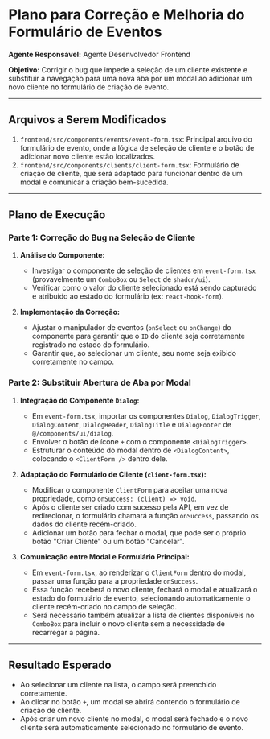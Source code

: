 # Plano para Correção e Melhoria do Formulário de Eventos

**Agente Responsável:** Agente Desenvolvedor Frontend

**Objetivo:** Corrigir o bug que impede a seleção de um cliente existente e substituir a navegação para uma nova aba por um modal ao adicionar um novo cliente no formulário de criação de evento.

---

## Arquivos a Serem Modificados

1.  `frontend/src/components/events/event-form.tsx`: Principal arquivo do formulário de evento, onde a lógica de seleção de cliente e o botão de adicionar novo cliente estão localizados.
2.  `frontend/src/components/clients/client-form.tsx`: Formulário de criação de cliente, que será adaptado para funcionar dentro de um modal e comunicar a criação bem-sucedida.

---

## Plano de Execução

### Parte 1: Correção do Bug na Seleção de Cliente

1.  **Análise do Componente:**
    *   Investigar o componente de seleção de clientes em `event-form.tsx` (provavelmente um `ComboBox` ou `Select` de `shadcn/ui`).
    *   Verificar como o valor do cliente selecionado está sendo capturado e atribuído ao estado do formulário (ex: `react-hook-form`).

2.  **Implementação da Correção:**
    *   Ajustar o manipulador de eventos (`onSelect` ou `onChange`) do componente para garantir que o `ID` do cliente seja corretamente registrado no estado do formulário.
    *   Garantir que, ao selecionar um cliente, seu nome seja exibido corretamente no campo.

### Parte 2: Substituir Abertura de Aba por Modal

1.  **Integração do Componente `Dialog`:**
    *   Em `event-form.tsx`, importar os componentes `Dialog`, `DialogTrigger`, `DialogContent`, `DialogHeader`, `DialogTitle` e `DialogFooter` de `@/components/ui/dialog`.
    *   Envolver o botão de ícone `+` com o componente `<DialogTrigger>`.
    *   Estruturar o conteúdo do modal dentro de `<DialogContent>`, colocando o `<ClientForm />` dentro dele.

2.  **Adaptação do Formulário de Cliente (`client-form.tsx`):**
    *   Modificar o componente `ClientForm` para aceitar uma nova propriedade, como `onSuccess: (client) => void`.
    *   Após o cliente ser criado com sucesso pela API, em vez de redirecionar, o formulário chamará a função `onSuccess`, passando os dados do cliente recém-criado.
    *   Adicionar um botão para fechar o modal, que pode ser o próprio botão "Criar Cliente" ou um botão "Cancelar".

3.  **Comunicação entre Modal e Formulário Principal:**
    *   Em `event-form.tsx`, ao renderizar o `ClientForm` dentro do modal, passar uma função para a propriedade `onSuccess`.
    *   Essa função receberá o novo cliente, fechará o modal e atualizará o estado do formulário de evento, selecionando automaticamente o cliente recém-criado no campo de seleção.
    *   Será necessário também atualizar a lista de clientes disponíveis no `ComboBox` para incluir o novo cliente sem a necessidade de recarregar a página.

---

## Resultado Esperado

-   Ao selecionar um cliente na lista, o campo será preenchido corretamente.
-   Ao clicar no botão `+`, um modal se abrirá contendo o formulário de criação de cliente.
-   Após criar um novo cliente no modal, o modal será fechado e o novo cliente será automaticamente selecionado no formulário de evento.
